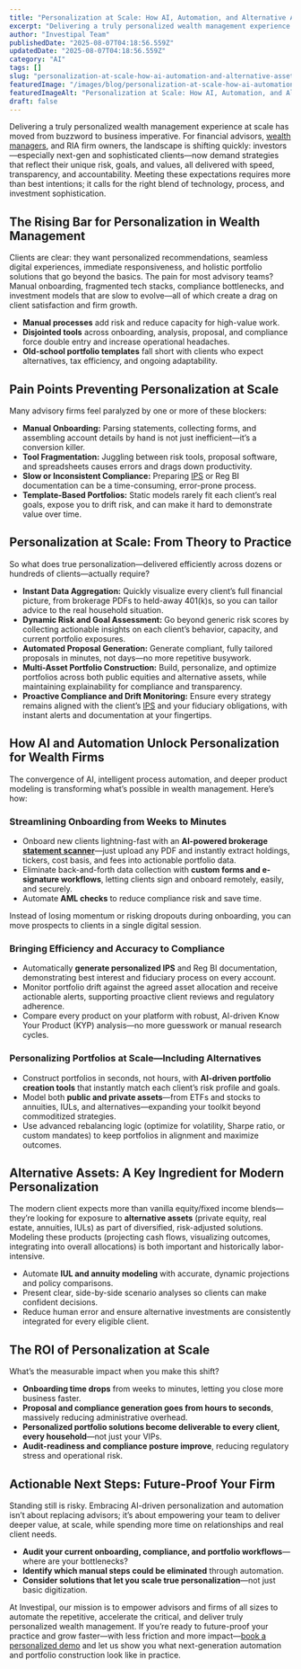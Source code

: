 ```yaml
---
title: "Personalization at Scale: How AI, Automation, and Alternative Assets Are Redefining Wealth Management"
excerpt: "Delivering a truly personalized wealth management experience at scale has moved from buzzword to business imperative."
author: "Investipal Team"
publishedDate: "2025-08-07T04:18:56.559Z"
updatedDate: "2025-08-07T04:18:56.559Z"
category: "AI"
tags: []
slug: "personalization-at-scale-how-ai-automation-and-alternative-assets-are-redefining-wealth-management"
featuredImage: "/images/blog/personalization-at-scale-how-ai-automation-and-alternative-assets-are-redefining-wealth-management__hero.png"
featuredImageAlt: "Personalization at Scale: How AI, Automation, and Alternative Assets Are Redefining Wealth Management"
draft: false
---
```

<p>
Delivering a truly personalized wealth management experience at scale has moved from buzzword to business imperative. For financial advisors, <a href="/segments/wealth-managers">wealth managers</a>, and RIA firm owners, the landscape is shifting quickly: investors—especially next-gen and sophisticated clients—now demand strategies that reflect their unique risk, goals, and values, all delivered with speed, transparency, and accountability. Meeting these expectations requires more than best intentions; it calls for the right blend of technology, process, and investment sophistication.</p>

<h2>The Rising Bar for Personalization in Wealth Management</h2>
<p>
Clients are clear: they want personalized recommendations, seamless digital experiences, immediate responsiveness, and holistic portfolio solutions that go beyond the basics. The pain for most advisory teams? Manual onboarding, fragmented tech stacks, compliance bottlenecks, and investment models that are slow to evolve—all of which create a drag on client satisfaction and firm growth.
</p>
<ul>
<li><strong>Manual processes</strong> add risk and reduce capacity for high-value work.</li>
<li><strong>Disjointed tools</strong> across onboarding, analysis, proposal, and compliance force double entry and increase operational headaches.</li>
<li><strong>Old-school portfolio templates</strong> fall short with clients who expect alternatives, tax efficiency, and ongoing adaptability.</li>
</ul>

<h2>Pain Points Preventing Personalization at Scale</h2>
<p>Many advisory firms feel paralyzed by one or more of these blockers:</p>
<ul>
<li><strong>Manual Onboarding:</strong> Parsing statements, collecting forms, and assembling account details by hand is not just inefficient—it’s a conversion killer.</li>
<li><strong>Tool Fragmentation:</strong> Juggling between risk tools, proposal software, and spreadsheets causes errors and drags down productivity.</li>
<li><strong>Slow or Inconsistent Compliance:</strong> Preparing <a href="/features/investment-policy-statements">IPS</a> or Reg BI documentation can be a time-consuming, error-prone process.</li>
<li><strong>Template-Based Portfolios:</strong> Static models rarely fit each client’s real goals, expose you to drift risk, and can make it hard to demonstrate value over time.</li>
</ul>

<h2>Personalization at Scale: From Theory to Practice</h2>
<p>
So what does true personalization—delivered efficiently across dozens or hundreds of clients—actually require?
</p>
<ul>
<li><strong>Instant Data Aggregation:</strong> Quickly visualize every client’s full financial picture, from brokerage PDFs to held-away 401(k)s, so you can tailor advice to the real household situation.</li>
<li><strong>Dynamic Risk and Goal Assessment:</strong> Go beyond generic risk scores by collecting actionable insights on each client’s behavior, capacity, and current portfolio exposures.</li>
<li><strong>Automated Proposal Generation:</strong> Generate compliant, fully tailored proposals in minutes, not days—no more repetitive busywork.</li>
<li><strong>Multi-Asset Portfolio Construction:</strong> Build, personalize, and optimize portfolios across both public equities and alternative assets, while maintaining explainability for compliance and transparency.</li>
<li><strong>Proactive Compliance and Drift Monitoring:</strong> Ensure every strategy remains aligned with the client’s <a href="/features/investment-policy-statements">IPS</a> and your fiduciary obligations, with instant alerts and documentation at your fingertips.</li>
</ul>

<h2>How AI and Automation Unlock Personalization for Wealth Firms</h2>
<p>
The convergence of AI, intelligent process automation, and deeper product modeling is transforming what’s possible in wealth management. Here’s how:
</p>

<h3>Streamlining Onboarding from Weeks to Minutes</h3>
<ul>
<li>Onboard new clients lightning-fast with an <strong>AI-powered brokerage <a href="/features/automated-statement-scanner">statement scanner</a></strong>—just upload any PDF and instantly extract holdings, tickers, cost basis, and fees into actionable portfolio data.</li>
<li>Eliminate back-and-forth data collection with <strong>custom forms and e-signature workflows</strong>, letting clients sign and onboard remotely, easily, and securely.</li>
<li>Automate <strong>AML checks</strong> to reduce compliance risk and save time.</li>
</ul>
<p>Instead of losing momentum or risking dropouts during onboarding, you can move prospects to clients in a single digital session.</p>

<h3>Bringing Efficiency and Accuracy to Compliance</h3>
<ul>
<li>Automatically <strong>generate personalized IPS</strong> and Reg BI documentation, demonstrating best interest and fiduciary process on every account.</li>
<li>Monitor portfolio drift against the agreed asset allocation and receive actionable alerts, supporting proactive client reviews and regulatory adherence.</li>
<li>Compare every product on your platform with robust, AI-driven Know Your Product (KYP) analysis—no more guesswork or manual research cycles.</li>
</ul>

<h3>Personalizing Portfolios at Scale—Including Alternatives</h3>
<ul>
<li>Construct portfolios in seconds, not hours, with <strong>AI-driven portfolio creation tools</strong> that instantly match each client’s risk profile and goals.</li>
<li>Model both <strong>public and private assets</strong>—from ETFs and stocks to annuities, IULs, and alternatives—expanding your toolkit beyond commoditized strategies.</li>
<li>Use advanced rebalancing logic (optimize for volatility, Sharpe ratio, or custom mandates) to keep portfolios in alignment and maximize outcomes.</li>
</ul>

<h2>Alternative Assets: A Key Ingredient for Modern Personalization</h2>
<p>
The modern client expects more than vanilla equity/fixed income blends—they’re looking for exposure to <strong>alternative assets</strong> (private equity, real estate, annuities, IULs) as part of diversified, risk-adjusted solutions. Modeling these products (projecting cash flows, visualizing outcomes, integrating into overall allocations) is both important and historically labor-intensive.
</p>
<ul>
<li>Automate <strong>IUL and annuity modeling</strong> with accurate, dynamic projections and policy comparisons.</li>
<li>Present clear, side-by-side scenario analyses so clients can make confident decisions.</li>
<li>Reduce human error and ensure alternative investments are consistently integrated for every eligible client.</li>
</ul>

<h2>The ROI of Personalization at Scale</h2>
<p>What’s the measurable impact when you make this shift?</p>
<ul>
<li><strong>Onboarding time drops</strong> from weeks to minutes, letting you close more business faster.</li>
<li><strong>Proposal and compliance generation goes from hours to seconds</strong>, massively reducing administrative overhead.</li>
<li><strong>Personalized portfolio solutions become deliverable to every client, every household</strong>—not just your VIPs.</li>
<li><strong>Audit-readiness and compliance posture improve</strong>, reducing regulatory stress and operational risk.</li>
</ul>

<h2>Actionable Next Steps: Future-Proof Your Firm</h2>
<p>
Standing still is risky. Embracing AI-driven personalization and automation isn’t about replacing advisors; it’s about empowering your team to deliver deeper value, at scale, while spending more time on relationships and real client needs.
</p>
<ul>
<li><strong>Audit your current onboarding, compliance, and portfolio workflows</strong>—where are your bottlenecks?</li>
<li><strong>Identify which manual steps could be eliminated</strong> through automation.</li>
<li><strong>Consider solutions that let you scale true personalization</strong>—not just basic digitization.</li>
</ul>
<p>
At Investipal, our mission is to empower advisors and firms of all sizes to automate the repetitive, accelerate the critical, and deliver truly personalized wealth management. If you’re ready to future-proof your practice and grow faster—with less friction and more impact—<a href="/book-a-demo" target="_blank" rel="noopener">book a personalized demo</a> and let us show you what next-generation automation and portfolio construction look like in practice.
</p>
